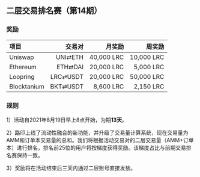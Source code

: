 ## 二层交易排名赛（第14期）


### 奖励

| **项目** | **交易对** | **月奖励** | **周奖励** |
| :--- | ---: | ---: | ---: |
Uniswap | UNI⇄ETH |  40,000 LRC |  10,000 LRC |
Ethereum | ETH⇄DAI |  20,000 LRC |  5,000 LRC |
Loopring | LRC⇄USDT |  20,000 LRC |  50,000 LRC |
Blocktanium | BKT⇄USDT |  8,600 LRC |  2,150 LRC |


### 规则


1）活动自2021年8月19日早上8点开始，为期**13天**。

2）路印上线了流动性融合的新功能，并升级了交易量计算系统，现在交易量为AMM和订单本交易量的总和。我们将根据活动交易对的二层交易量（AMM+订单本）进行排名，排名前25位的用户将按梯度获得奖励。该梯度占比与前期交易排名赛保持一致。

3）奖励将在活动结束后三天内通过二层账号直接发放。
